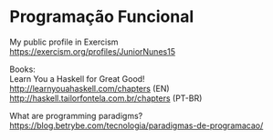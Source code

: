 # Programação Funcional

My public profile in Exercism  
https://exercism.org/profiles/JuniorNunes15

Books:  
Learn You a Haskell for Great Good!  
http://learnyouahaskell.com/chapters (EN)  
http://haskell.tailorfontela.com.br/chapters (PT-BR)

What are programming paradigms?  
https://blog.betrybe.com/tecnologia/paradigmas-de-programacao/
